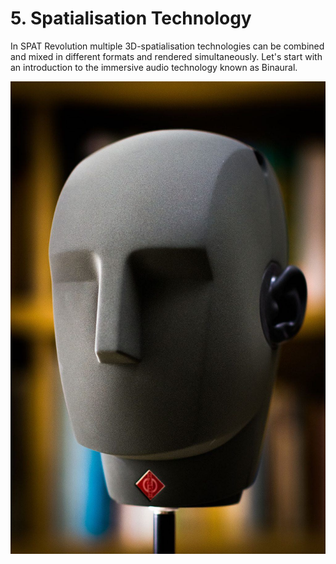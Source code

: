 # 5. Spatialisation Technology

In SPAT Revolution multiple 3D-spatialisation technologies can be combined and
mixed in different formats and rendered simultaneously. Let's start with an introduction to the immersive audio technology known as Binaural.

![](../include/SpatRevolution_UserGuide_-049.jpg)
